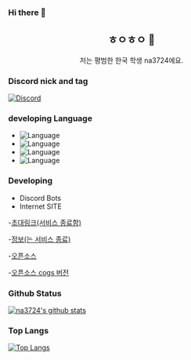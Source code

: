 ### Hi there 👋
<h2 align="center">ㅎㅇㅎㅇ 👋</h2>
<p align="center">저는 평범한 한국 학생 na3724에요.</p>

### Discord nick and tag

[![Discord](https://discord.c99.nl/widget/theme-1/816287619235315712.png)](http://discord.com/users/816287619235315712)

### developing Language

- ![Language](https://img.shields.io/badge/language-python-brightgreen)
- ![Language](https://img.shields.io/badge/language-html-brightgreen)
- ![Language](https://img.shields.io/badge/language-css-brightgreen)
- ![Language](https://img.shields.io/badge/language-javascript-brightgreen)



### Developing

- Discord Bots
- Internet SITE

-[초대링크(서비스 종료함)](https://discord.com/oauth2/authorize?client_id=800193013292335145&scope=bot&permissions=1610607742)

-[정보(는 서비스 종료)](https://koreanbots.dev/bots/800193013292335145)

-[오픈소스](https://github.com/na3724/haziel_public/blob/main/haziel.py)

-[오픈소스 cogs 버전](https://github.com/na3724/haziel_cogs-version/blob/main/cogs/Core.py)

### Github Status

[![na3724's github stats](https://github-readme-stats.vercel.app/api?username=na3724&bg_color=30,e96443,904e95&title_color=fff&text_color=fff&show_icons=true&count_private=true)](https://github.com/na3724/github-readme-stats)

### Top Langs

[![Top Langs](https://github-readme-stats.vercel.app/api/top-langs/?username=na3724&bg_color=30,e96443,904e95&title_color=fff&text_color=fff)](https://github.com/na3724/github-readme-stats)
